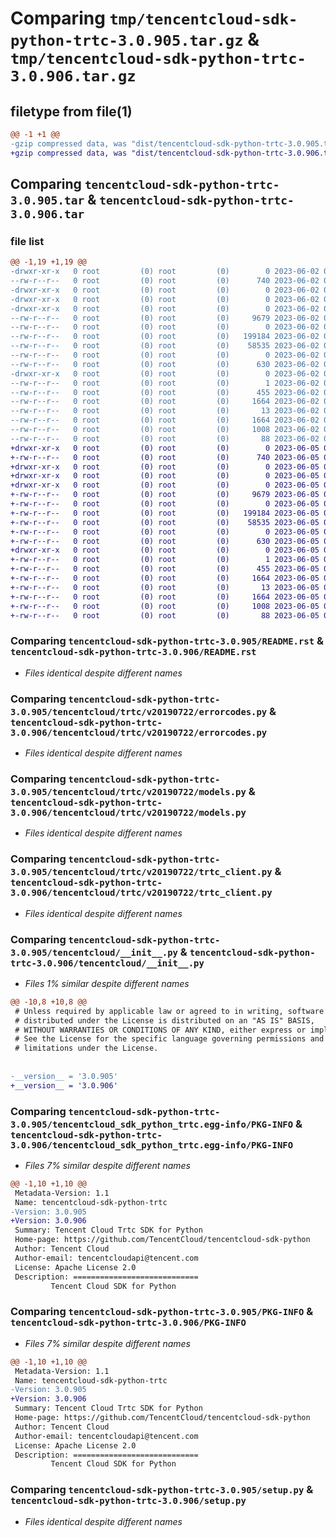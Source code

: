 # Comparing `tmp/tencentcloud-sdk-python-trtc-3.0.905.tar.gz` & `tmp/tencentcloud-sdk-python-trtc-3.0.906.tar.gz`

## filetype from file(1)

```diff
@@ -1 +1 @@
-gzip compressed data, was "dist/tencentcloud-sdk-python-trtc-3.0.905.tar", last modified: Fri Jun  2 00:43:02 2023, max compression
+gzip compressed data, was "dist/tencentcloud-sdk-python-trtc-3.0.906.tar", last modified: Mon Jun  5 00:45:34 2023, max compression
```

## Comparing `tencentcloud-sdk-python-trtc-3.0.905.tar` & `tencentcloud-sdk-python-trtc-3.0.906.tar`

### file list

```diff
@@ -1,19 +1,19 @@
-drwxr-xr-x   0 root         (0) root         (0)        0 2023-06-02 00:43:02.000000 tencentcloud-sdk-python-trtc-3.0.905/
--rw-r--r--   0 root         (0) root         (0)      740 2023-06-02 00:43:02.000000 tencentcloud-sdk-python-trtc-3.0.905/README.rst
-drwxr-xr-x   0 root         (0) root         (0)        0 2023-06-02 00:43:02.000000 tencentcloud-sdk-python-trtc-3.0.905/tencentcloud/
-drwxr-xr-x   0 root         (0) root         (0)        0 2023-06-02 00:43:02.000000 tencentcloud-sdk-python-trtc-3.0.905/tencentcloud/trtc/
-drwxr-xr-x   0 root         (0) root         (0)        0 2023-06-02 00:43:02.000000 tencentcloud-sdk-python-trtc-3.0.905/tencentcloud/trtc/v20190722/
--rw-r--r--   0 root         (0) root         (0)     9679 2023-06-02 00:43:02.000000 tencentcloud-sdk-python-trtc-3.0.905/tencentcloud/trtc/v20190722/errorcodes.py
--rw-r--r--   0 root         (0) root         (0)        0 2023-06-02 00:43:02.000000 tencentcloud-sdk-python-trtc-3.0.905/tencentcloud/trtc/v20190722/__init__.py
--rw-r--r--   0 root         (0) root         (0)   199184 2023-06-02 00:43:02.000000 tencentcloud-sdk-python-trtc-3.0.905/tencentcloud/trtc/v20190722/models.py
--rw-r--r--   0 root         (0) root         (0)    58535 2023-06-02 00:43:02.000000 tencentcloud-sdk-python-trtc-3.0.905/tencentcloud/trtc/v20190722/trtc_client.py
--rw-r--r--   0 root         (0) root         (0)        0 2023-06-02 00:43:02.000000 tencentcloud-sdk-python-trtc-3.0.905/tencentcloud/trtc/__init__.py
--rw-r--r--   0 root         (0) root         (0)      630 2023-06-02 00:43:02.000000 tencentcloud-sdk-python-trtc-3.0.905/tencentcloud/__init__.py
-drwxr-xr-x   0 root         (0) root         (0)        0 2023-06-02 00:43:02.000000 tencentcloud-sdk-python-trtc-3.0.905/tencentcloud_sdk_python_trtc.egg-info/
--rw-r--r--   0 root         (0) root         (0)        1 2023-06-02 00:43:02.000000 tencentcloud-sdk-python-trtc-3.0.905/tencentcloud_sdk_python_trtc.egg-info/dependency_links.txt
--rw-r--r--   0 root         (0) root         (0)      455 2023-06-02 00:43:02.000000 tencentcloud-sdk-python-trtc-3.0.905/tencentcloud_sdk_python_trtc.egg-info/SOURCES.txt
--rw-r--r--   0 root         (0) root         (0)     1664 2023-06-02 00:43:02.000000 tencentcloud-sdk-python-trtc-3.0.905/tencentcloud_sdk_python_trtc.egg-info/PKG-INFO
--rw-r--r--   0 root         (0) root         (0)       13 2023-06-02 00:43:02.000000 tencentcloud-sdk-python-trtc-3.0.905/tencentcloud_sdk_python_trtc.egg-info/top_level.txt
--rw-r--r--   0 root         (0) root         (0)     1664 2023-06-02 00:43:02.000000 tencentcloud-sdk-python-trtc-3.0.905/PKG-INFO
--rw-r--r--   0 root         (0) root         (0)     1008 2023-06-02 00:43:02.000000 tencentcloud-sdk-python-trtc-3.0.905/setup.py
--rw-r--r--   0 root         (0) root         (0)       88 2023-06-02 00:43:02.000000 tencentcloud-sdk-python-trtc-3.0.905/setup.cfg
+drwxr-xr-x   0 root         (0) root         (0)        0 2023-06-05 00:45:34.000000 tencentcloud-sdk-python-trtc-3.0.906/
+-rw-r--r--   0 root         (0) root         (0)      740 2023-06-05 00:45:34.000000 tencentcloud-sdk-python-trtc-3.0.906/README.rst
+drwxr-xr-x   0 root         (0) root         (0)        0 2023-06-05 00:45:34.000000 tencentcloud-sdk-python-trtc-3.0.906/tencentcloud/
+drwxr-xr-x   0 root         (0) root         (0)        0 2023-06-05 00:45:34.000000 tencentcloud-sdk-python-trtc-3.0.906/tencentcloud/trtc/
+drwxr-xr-x   0 root         (0) root         (0)        0 2023-06-05 00:45:34.000000 tencentcloud-sdk-python-trtc-3.0.906/tencentcloud/trtc/v20190722/
+-rw-r--r--   0 root         (0) root         (0)     9679 2023-06-05 00:45:34.000000 tencentcloud-sdk-python-trtc-3.0.906/tencentcloud/trtc/v20190722/errorcodes.py
+-rw-r--r--   0 root         (0) root         (0)        0 2023-06-05 00:45:34.000000 tencentcloud-sdk-python-trtc-3.0.906/tencentcloud/trtc/v20190722/__init__.py
+-rw-r--r--   0 root         (0) root         (0)   199184 2023-06-05 00:45:34.000000 tencentcloud-sdk-python-trtc-3.0.906/tencentcloud/trtc/v20190722/models.py
+-rw-r--r--   0 root         (0) root         (0)    58535 2023-06-05 00:45:34.000000 tencentcloud-sdk-python-trtc-3.0.906/tencentcloud/trtc/v20190722/trtc_client.py
+-rw-r--r--   0 root         (0) root         (0)        0 2023-06-05 00:45:34.000000 tencentcloud-sdk-python-trtc-3.0.906/tencentcloud/trtc/__init__.py
+-rw-r--r--   0 root         (0) root         (0)      630 2023-06-05 00:45:34.000000 tencentcloud-sdk-python-trtc-3.0.906/tencentcloud/__init__.py
+drwxr-xr-x   0 root         (0) root         (0)        0 2023-06-05 00:45:34.000000 tencentcloud-sdk-python-trtc-3.0.906/tencentcloud_sdk_python_trtc.egg-info/
+-rw-r--r--   0 root         (0) root         (0)        1 2023-06-05 00:45:34.000000 tencentcloud-sdk-python-trtc-3.0.906/tencentcloud_sdk_python_trtc.egg-info/dependency_links.txt
+-rw-r--r--   0 root         (0) root         (0)      455 2023-06-05 00:45:34.000000 tencentcloud-sdk-python-trtc-3.0.906/tencentcloud_sdk_python_trtc.egg-info/SOURCES.txt
+-rw-r--r--   0 root         (0) root         (0)     1664 2023-06-05 00:45:34.000000 tencentcloud-sdk-python-trtc-3.0.906/tencentcloud_sdk_python_trtc.egg-info/PKG-INFO
+-rw-r--r--   0 root         (0) root         (0)       13 2023-06-05 00:45:34.000000 tencentcloud-sdk-python-trtc-3.0.906/tencentcloud_sdk_python_trtc.egg-info/top_level.txt
+-rw-r--r--   0 root         (0) root         (0)     1664 2023-06-05 00:45:34.000000 tencentcloud-sdk-python-trtc-3.0.906/PKG-INFO
+-rw-r--r--   0 root         (0) root         (0)     1008 2023-06-05 00:45:34.000000 tencentcloud-sdk-python-trtc-3.0.906/setup.py
+-rw-r--r--   0 root         (0) root         (0)       88 2023-06-05 00:45:34.000000 tencentcloud-sdk-python-trtc-3.0.906/setup.cfg
```

### Comparing `tencentcloud-sdk-python-trtc-3.0.905/README.rst` & `tencentcloud-sdk-python-trtc-3.0.906/README.rst`

 * *Files identical despite different names*

### Comparing `tencentcloud-sdk-python-trtc-3.0.905/tencentcloud/trtc/v20190722/errorcodes.py` & `tencentcloud-sdk-python-trtc-3.0.906/tencentcloud/trtc/v20190722/errorcodes.py`

 * *Files identical despite different names*

### Comparing `tencentcloud-sdk-python-trtc-3.0.905/tencentcloud/trtc/v20190722/models.py` & `tencentcloud-sdk-python-trtc-3.0.906/tencentcloud/trtc/v20190722/models.py`

 * *Files identical despite different names*

### Comparing `tencentcloud-sdk-python-trtc-3.0.905/tencentcloud/trtc/v20190722/trtc_client.py` & `tencentcloud-sdk-python-trtc-3.0.906/tencentcloud/trtc/v20190722/trtc_client.py`

 * *Files identical despite different names*

### Comparing `tencentcloud-sdk-python-trtc-3.0.905/tencentcloud/__init__.py` & `tencentcloud-sdk-python-trtc-3.0.906/tencentcloud/__init__.py`

 * *Files 1% similar despite different names*

```diff
@@ -10,8 +10,8 @@
 # Unless required by applicable law or agreed to in writing, software
 # distributed under the License is distributed on an "AS IS" BASIS,
 # WITHOUT WARRANTIES OR CONDITIONS OF ANY KIND, either express or implied.
 # See the License for the specific language governing permissions and
 # limitations under the License.
 
 
-__version__ = '3.0.905'
+__version__ = '3.0.906'
```

### Comparing `tencentcloud-sdk-python-trtc-3.0.905/tencentcloud_sdk_python_trtc.egg-info/PKG-INFO` & `tencentcloud-sdk-python-trtc-3.0.906/tencentcloud_sdk_python_trtc.egg-info/PKG-INFO`

 * *Files 7% similar despite different names*

```diff
@@ -1,10 +1,10 @@
 Metadata-Version: 1.1
 Name: tencentcloud-sdk-python-trtc
-Version: 3.0.905
+Version: 3.0.906
 Summary: Tencent Cloud Trtc SDK for Python
 Home-page: https://github.com/TencentCloud/tencentcloud-sdk-python
 Author: Tencent Cloud
 Author-email: tencentcloudapi@tencent.com
 License: Apache License 2.0
 Description: ============================
         Tencent Cloud SDK for Python
```

### Comparing `tencentcloud-sdk-python-trtc-3.0.905/PKG-INFO` & `tencentcloud-sdk-python-trtc-3.0.906/PKG-INFO`

 * *Files 7% similar despite different names*

```diff
@@ -1,10 +1,10 @@
 Metadata-Version: 1.1
 Name: tencentcloud-sdk-python-trtc
-Version: 3.0.905
+Version: 3.0.906
 Summary: Tencent Cloud Trtc SDK for Python
 Home-page: https://github.com/TencentCloud/tencentcloud-sdk-python
 Author: Tencent Cloud
 Author-email: tencentcloudapi@tencent.com
 License: Apache License 2.0
 Description: ============================
         Tencent Cloud SDK for Python
```

### Comparing `tencentcloud-sdk-python-trtc-3.0.905/setup.py` & `tencentcloud-sdk-python-trtc-3.0.906/setup.py`

 * *Files identical despite different names*

